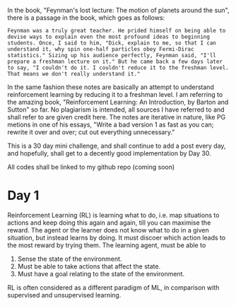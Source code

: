 In the book, "Feynman's lost lecture: The motion of planets around the sun", there is a passage in the book, which goes as follows:
```
Feynman was a truly great teacher. He prided himself on being able to devise ways to explain even the most profound ideas to beginning students. Once, I said to him, "Dick, explain to me, so that I can understand it, why spin one-half particles obey Fermi-Dirac statistics." Sizing up his audience perfectly, Feynman said, "I'll prepare a freshman lecture on it." But he came back a few days later to say, "I couldn't do it. I couldn't reduce it to the freshman level. That means we don't really understand it."
```

In the same fashion these notes are basically an attempt to understand reinforcement learning by reducing it to a freshman level. I am referring to the amazing book, "Reinforcement Learning: An Introduction, by Barton and Sutton" so far. No plagiarism is intended, all sources I have referred to and shall refer to are given credit here. 
The notes are iterative in nature, like PG metions in one of his essays, "Write a bad version 1 as fast as you can; rewrite it over and over; cut out everything unnecessary."

This is a 30 day mini challenge, and shall continue to add a post every day, and hopefully, shall get to a decently good implementation by Day 30. 

All codes shall be linked to my github repo (coming soon)

# Day 1

Reinforcement Learning (RL) is learning what to do, i.e. map situations to actions and keep doing this again and again, till you can maximise the reward. The agent or the learner does not know what to do in a given situation, but instead learns by doing. It must discoer which action leads to the most reward by trying them. 
The learning agent, must be able to 
1. Sense the state of the environment. 
2. Must be able to take actions that affect the state.
3. Must have a goal relating to the state of the environment.

RL is often considered as a different paradigm of ML, in comparison with supervised and unsupervised learning. 


